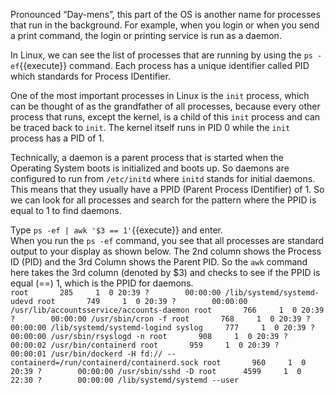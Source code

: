 Pronounced “Day-mens”, this part of the OS is another name for processes that run in the background. For example, when you login or when you send a print command, the login or printing service is run as a daemon.  

In Linux, we can see the list of processes that are running by using the `ps -ef`{{execute}} command. Each process has a unique identifier called PID which standards for Process IDentifier.  

One of the most important processes in Linux is the `init` process, which can be thought of as the grandfather of all processes, because every other process that runs, except the kernel, is a child of this `init` process and can be traced back to `init`. The kernel itself runs in PID 0 while the `init` process has a PID of 1.  

Technically, a daemon is a parent process that is started when the Operating System boots is initialized and boots up. So daemons are configured to run from `/etc/initd` where `initd` stands for initial daemons. This means that they usually have a PPID (Parent Process IDentifier) of 1. So we can look for all processes and search for the pattern where the PPID is equal to 1 to find daemons.  

Type `ps -ef | awk '$3 == 1'`{{execute}} and enter.  
When you run the `ps -ef` command, you see that all processes are standard output to your display as shown below. The 2nd column shows the Process ID (PID) and the 3rd Column shows the Parent PID. So the `awk` command here takes the 3rd column (denoted by $3) and checks to see if the PPID is equal (==) 1, which is the PPID for daemons.  
`root       285     1  0 20:39 ?        00:00:00 /lib/systemd/systemd-udevd
root       749     1  0 20:39 ?        00:00:00 /usr/lib/accountsservice/accounts-daemon
root       766     1  0 20:39 ?        00:00:00 /usr/sbin/cron -f
root       768     1  0 20:39 ?        00:00:00 /lib/systemd/systemd-logind
syslog     777     1  0 20:39 ?        00:00:00 /usr/sbin/rsyslogd -n
root       908     1  0 20:39 ?        00:00:02 /usr/bin/containerd
root       959     1  0 20:39 ?        00:00:01 /usr/bin/dockerd -H fd:// --containerd=/run/containerd/containerd.sock
root       960     1  0 20:39 ?        00:00:00 /usr/sbin/sshd -D
root      4599     1  0 22:30 ?        00:00:00 /lib/systemd/systemd --user`  
